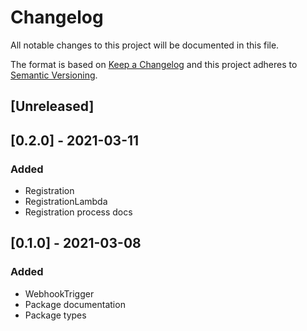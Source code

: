 # Changelog

All notable changes to this project will be documented in this file.

The format is based on [Keep a Changelog](http://keepachangelog.com/en/1.0.0/)
and this project adheres to [Semantic Versioning](http://semver.org/spec/v2.0.0.html).

## [Unreleased]

## [0.2.0] - 2021-03-11
### Added
- Registration
- RegistrationLambda
- Registration process docs

## [0.1.0] - 2021-03-08
### Added
- WebhookTrigger
- Package documentation
- Package types
